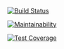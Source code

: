[![Build Status](https://travis-ci.com/robinsout/frontend-project-lvl2.svg?branch=master)](https://travis-ci.com/robinsout/frontend-project-lvl2)

[![Maintainability](https://api.codeclimate.com/v1/badges/1a0dd3cd35fbcf3f3b6e/maintainability)](https://codeclimate.com/github/robinsout/frontend-project-lvl2/maintainability)

[![Test Coverage](https://api.codeclimate.com/v1/badges/1a0dd3cd35fbcf3f3b6e/test_coverage)](https://codeclimate.com/github/robinsout/frontend-project-lvl2/test_coverage)